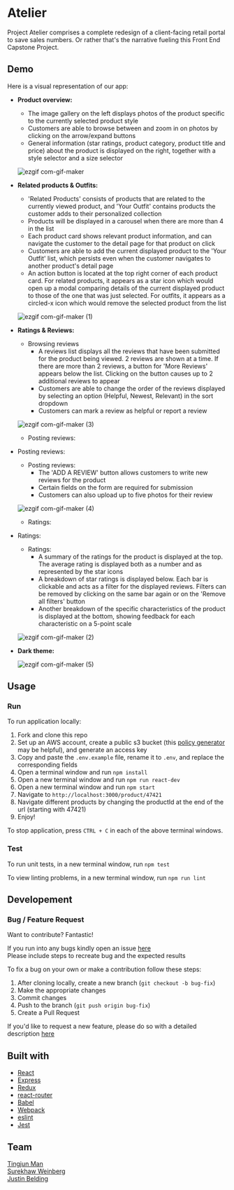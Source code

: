 # Atelier
Project Atelier comprises a complete redesign of a client-facing retail portal to save sales numbers. Or rather that's the narrative fueling this Front End Capstone Project.

## Demo
Here is a visual representation of our app:
- __Product overview:__
  - The image gallery on the left displays photos of the product specific to the currently selected product style
  - Customers are able to browse between and zoom in on photos by clicking on the arrow/expand buttons
  - General information (star ratings, product category, product title and price) about the product is displayed on the right, together with a style selector and a size selector

  ![ezgif com-gif-maker](https://user-images.githubusercontent.com/43324065/150608694-e8c911ff-867a-4fd9-bab5-836bbb182ac9.gif)

- __Related products & Outfits:__
  - 'Related Products' consists of products that are related to the currently viewed product, and 'Your Outfit' contains products the customer adds to their personalized collection
  - Products will be displayed in a carousel when there are more than 4 in the list
  - Each product card shows relevant product information, and can navigate the customer to the detail page for that product on click
  - Customers are able to add the current displayed product to the 'Your Outfit' list, which persists even when the customer navigates to another product's detail page
  - An action button is located at the top right corner of each product card. For related products, it appears as a star icon which would open up a modal comparing details of the current displayed product to those of the one that was just selected. For outfits, it appears as a circled-x icon which would remove the selected product from the list

  ![ezgif com-gif-maker (1)](https://user-images.githubusercontent.com/43324065/150609251-d21021d1-ab5d-4624-b2e3-cf3c9e007ece.gif)

- __Ratings & Reviews:__
  - Browsing reviews
    - A reviews list displays all the reviews that have been submitted for the product being viewed. 2 reviews are shown at a time. If there are more than 2 reviews, a button for 'More Reviews' appears below the list. Clicking on the button causes up to 2 additional reviews to appear
    - Customers are able to change the order of the reviews displayed by selecting an option (Helpful, Newest, Relevant) in the sort dropdown
    - Customers can mark a review as helpful or report a review

  ![ezgif com-gif-maker (3)](https://user-images.githubusercontent.com/43324065/150609618-ac71beb3-587c-4358-9e77-106dd585f598.gif)

  - Posting reviews:
- Posting reviews:
  - Posting reviews:
    - The 'ADD A REVIEW' button allows customers to write new reviews for the product
    - Certain fields on the form are required for submission
    - Customers can also upload up to five photos for their review

  ![ezgif com-gif-maker (4)](https://user-images.githubusercontent.com/43324065/150609778-f062b5ec-b66b-4cef-b7ee-d2b173c95269.gif)

  - Ratings:
- Ratings:
  - Ratings:
    - A summary of the ratings for the product is displayed at the top. The average rating is displayed both as a number and as represented by the star icons
    - A breakdown of star ratings is displayed below. Each bar is clickable and acts as a filter for the displayed reviews. Filters can be removed by clicking on the same bar again or on the 'Remove all filters' button
    - Another breakdown of the specific characteristics of the product is displayed at the bottom, showing feedback for each characteristic on a 5-point scale

  ![ezgif com-gif-maker (2)](https://user-images.githubusercontent.com/43324065/150609525-559bb9f4-bb39-445d-aaa7-8446f88e9d8e.gif)

- __Dark theme:__

  ![ezgif com-gif-maker (5)](https://user-images.githubusercontent.com/43324065/150610198-79dd9b31-69b5-4bca-ad49-e90729adf350.gif)


## Usage

### Run
To run application locally:

1. Fork and clone this repo
2. Set up an AWS account, create a public s3 bucket (this [policy generator](https://awspolicygen.s3.amazonaws.com/policygen.html) may be helpful), and generate an access key
3. Copy and paste the `.env.example` file, rename it to `.env`, and replace the corresponding fields
4. Open a terminal window and run `npm install`
5. Open a new terminal window and run `npm run react-dev`
6. Open a new terminal window and run `npm start`
7. Navigate to `http://localhost:3000/product/47421`
8. Navigate different products by changing the productId at the end of the url (starting with 47421)
9. Enjoy!

To stop application, press `CTRL + C` in each of the above terminal windows.

### Test
To run unit tests, in a new terminal window, run `npm test`

To view linting problems, in a new terminal window, run `npm run lint`

## Developement

### Bug / Feature Request
Want to contribute? Fantastic!

If you run into any bugs kindly open an issue [here](https://github.com/The-Chonky-Panda/Atelier/issues)\
Please include steps to recreate bug and the expected results

To fix a bug on your own or make a contribution follow these steps:
1. After cloning locally, create a new branch (`git checkout -b bug-fix`)
2. Make the appropriate changes
3. Commit changes
5. Push to the branch (`git push origin bug-fix`)
6. Create a Pull Request

If you'd like to request a new feature, please do so with a detailed description [here](https://github.com/The-Chonky-Panda/Atelier/issues)

## Built with
- [React](https://reactjs.org/docs/getting-started.html)
- [Express](https://expressjs.com/en/starter/installing.html)
- [Redux](https://redux.js.org/introduction/getting-started)
- [react-router](https://reactrouter.com/web/guides/quick-start)
- [Babel](https://babeljs.io/docs/en/)
- [Webpack](https://webpack.js.org/concepts/)
- [eslint](https://eslint.org/docs/user-guide/getting-started)
- [Jest](https://jestjs.io/docs/getting-started)

## Team

[Tingjun Man ](https://github.com/tm2838)\
[Surekhaw Weinberg](https://github.com/surekhaw)\
[Justin Belding](https://github.com/shabbyblue16)
